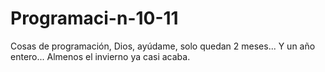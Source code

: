 # Programaci-n-10-11
Cosas de programación, Dios, ayúdame, solo quedan 2 meses... Y un año entero... Almenos el invierno ya casi acaba.
